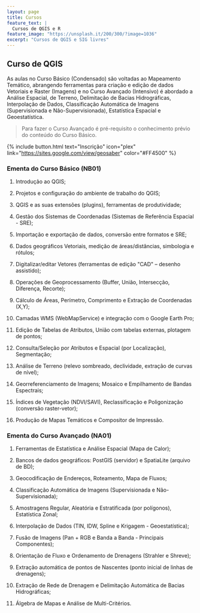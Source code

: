 ```yaml
---
layout: page
title: Cursos
feature_text: |
  Cursos de QGIS e R
feature_image: "https://unsplash.it/200/300/?image=1036"
excerpt: "Cursos de QGIS e SIG livres"
---
```

## Curso de QGIS

As aulas no Curso Básico (Condensado) são voltadas ao Mapeamento Temático, abrangendo ferramentas para criação e edição de dados Vetoriais e Raster (Imagens) e no Curso Avançado (Intensivo) é abordado a Análise Espacial, de Terreno, Delimitação de Bacias Hidrográficas, Interpolação de Dados, Classificação Automática de Imagens (Supervisionada e Não-Supervisionada), Estatística Espacial e Geoestatística.

> Para fazer o Curso Avançado é pré-requisito o conhecimento prévio do conteúdo do Curso Básico.

{% include button.html text="Inscrição" icon="plex" link="https://sites.google.com/view/geosaber" color="#FF4500" %}

### Ementa do Curso Básico (NB01)

1. Introdução ao QGIS;

2. Projetos e configuração do ambiente de trabalho do QGIS;

3. QGIS e as suas extensões (plugins), ferramentas de produtividade;

4. Gestão dos Sistemas de Coordenadas (Sistemas de Referência Espacial - SRE);

5. Importação e exportação de dados, conversão entre formatos e SRE;

6. Dados geográficos Vetoriais, medição de áreas/distâncias, simbologia e rótulos;

7. Digitalizar/editar Vetores (ferramentas de edição "CAD" – desenho assistido);

8. Operações de Geoprocessamento (Buffer, União, Intersecção, Diferença, Recorte);

9. Cálculo de Áreas, Perímetro, Comprimento e Extração de Coordenadas (X,Y);

10. Camadas WMS (WebMapService) e integração com o Google Earth Pro;

11. Edição de Tabelas de Atributos, União com tabelas externas, plotagem de pontos;

12. Consulta/Seleção por Atributos e Espacial (por Localização), Segmentação;

13. Análise de Terreno (relevo sombreado, declividade, extração de curvas de nível);

14. Georreferenciamento de Imagens; Mosaico e Empilhamento de Bandas Espectrais;

15. Índices de Vegetação (NDVI/SAVI), Reclassificação e Poligonização (conversão raster-vetor);

16. Produção de Mapas Temáticos e Compositor de Impressão.

### Ementa do Curso Avançado (NA01)

1. Ferramentas de Estatística e Análise Espacial (Mapa de Calor);

2. Bancos de dados geográficos: PostGIS (servidor) e SpatiaLite (arquivo de BD);

3. Geocodificação de Endereços, Roteamento, Mapa de Fluxos;

4. Classificação Automática de Imagens (Supervisionada e Não-Supervisionada);

5. Amostragens Regular, Aleatória e Estratificada (por polígonos), Estatística Zonal;

6. Interpolação de Dados (TIN, IDW, Spline e Krigagem - Geoestatística);

7. Fusão de Imagens (Pan + RGB e Banda a Banda - Principais Componentes);

8. Orientação de Fluxo e Ordenamento de Drenagens (Strahler e Shreve);

9. Extração automática de pontos de Nascentes (ponto inicial de linhas de drenagens);

10. Extração de Rede de Drenagem e Delimitação Automática de Bacias Hidrográficas;

11. Álgebra de Mapas e Análise de Multi-Critérios.
